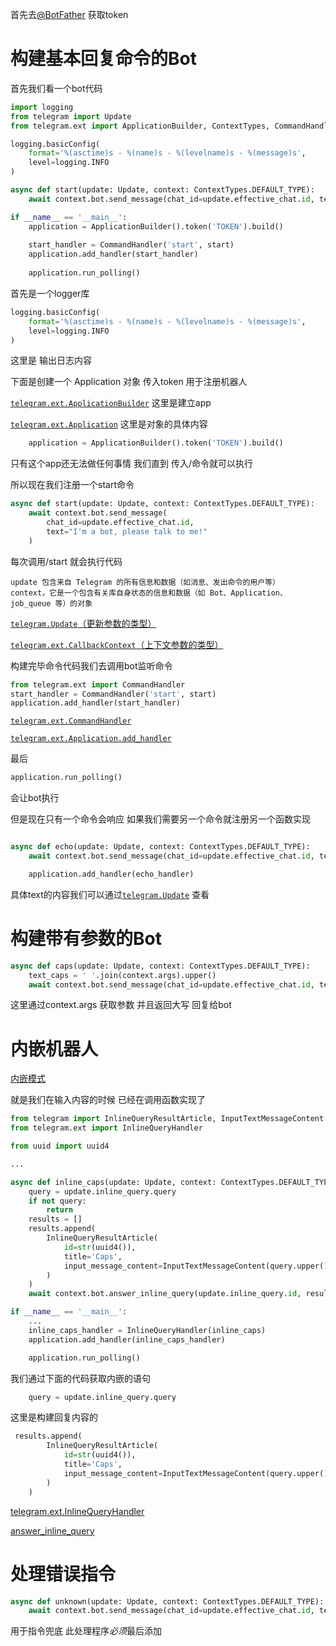 首先去[@BotFather](https://telegram.me/botfather) 获取token

# 构建基本回复命令的Bot

首先我们看一个bot代码

```python
import logging
from telegram import Update
from telegram.ext import ApplicationBuilder, ContextTypes, CommandHandler

logging.basicConfig(
    format='%(asctime)s - %(name)s - %(levelname)s - %(message)s',
    level=logging.INFO
)

async def start(update: Update, context: ContextTypes.DEFAULT_TYPE):
    await context.bot.send_message(chat_id=update.effective_chat.id, text="I'm a bot, please talk to me!")

if __name__ == '__main__':
    application = ApplicationBuilder().token('TOKEN').build()
    
    start_handler = CommandHandler('start', start)
    application.add_handler(start_handler)
    
    application.run_polling()
```

首先是一个logger库

```python
logging.basicConfig(
    format='%(asctime)s - %(name)s - %(levelname)s - %(message)s',
    level=logging.INFO
)
```

这里是 输出日志内容

下面是创建一个 Application 对象 传入token 用于注册机器人

[ `telegram.ext.ApplicationBuilder`](https://docs.python-telegram-bot.org/telegram.ext.applicationbuilder.html#telegram-ext-applicationbuilder) 这里是建立app

[`telegram.ext.Application`](https://docs.python-telegram-bot.org/telegram.ext.application.html#telegram.ext.Application) 这里是对象的具体内容

```python
    application = ApplicationBuilder().token('TOKEN').build()
```

只有这个app还无法做任何事情 我们直到 传入/命令就可以执行

所以现在我们注册一个start命令

```python
async def start(update: Update, context: ContextTypes.DEFAULT_TYPE):
    await context.bot.send_message(
        chat_id=update.effective_chat.id,
        text="I'm a bot, please talk to me!"
    )
```

每次调用/start 就会执行代码

```
update 包含来自 Telegram 的所有信息和数据（如消息、发出命令的用户等）
context，它是一个包含有关库自身状态的信息和数据（如 Bot、Application、job_queue 等）的对象
```

[`telegram.Update`（更新参数的类型）](https://docs.python-telegram-bot.org/telegram.update.html)

[`telegram.ext.CallbackContext`（上下文参数的类型）](https://docs.python-telegram-bot.org/telegram.ext.callbackcontext.html)

构建完毕命令代码我们去调用bot监听命令

```python
from telegram.ext import CommandHandler
start_handler = CommandHandler('start', start)
application.add_handler(start_handler)
```

[`telegram.ext.CommandHandler`](http://docs.python-telegram-bot.org/telegram.ext.commandhandler.html)

 [`telegram.ext.Application.add_handler`](http://docs.python-telegram-bot.org/telegram.ext.application.html#telegram.ext.Application.add_handler)

最后

```python
application.run_polling()
```

会让bot执行

但是现在只有一个命令会响应 如果我们需要另一个命令就注册另一个函数实现

```python

async def echo(update: Update, context: ContextTypes.DEFAULT_TYPE):
    await context.bot.send_message(chat_id=update.effective_chat.id, text=update.message.text)
```

```python
    application.add_handler(echo_handler)
```

具体text的内容我们可以通过[`telegram.Update`](https://docs.python-telegram-bot.org/telegram.bot.html#telegram.Bot.send_message) 查看



# 构建带有参数的Bot

```python
async def caps(update: Update, context: ContextTypes.DEFAULT_TYPE):
    text_caps = ' '.join(context.args).upper()
    await context.bot.send_message(chat_id=update.effective_chat.id, text=text_caps)
```

这里通过context.args 获取参数 并且返回大写 回复给bot

# 内嵌机器人

[内嵌模式](https://core.telegram.org/bots/inline)

就是我们在输入内容的时候 已经在调用函数实现了

```python
from telegram import InlineQueryResultArticle, InputTextMessageContent
from telegram.ext import InlineQueryHandler

from uuid import uuid4

...

async def inline_caps(update: Update, context: ContextTypes.DEFAULT_TYPE):
    query = update.inline_query.query  
    if not query:
        return
    results = []
    results.append(
        InlineQueryResultArticle(
            id=str(uuid4()),
            title='Caps',
            input_message_content=InputTextMessageContent(query.upper())
        )
    )
    await context.bot.answer_inline_query(update.inline_query.id, results)

if __name__ == '__main__':
    ...
    inline_caps_handler = InlineQueryHandler(inline_caps)
    application.add_handler(inline_caps_handler)

    application.run_polling()
```

我们通过下面的代码获取内嵌的语句

```python
    query = update.inline_query.query  
```

这里是构建回复内容的

```python
 results.append(
        InlineQueryResultArticle(
            id=str(uuid4()),
            title='Caps',
            input_message_content=InputTextMessageContent(query.upper())
        )
    )
```

[telegram.ext.InlineQueryHandler](http://docs.python-telegram-bot.org/telegram.ext.inlinequeryhandler.html)

 [answer_inline_query](https://docs.python-telegram-bot.org/telegram.bot.html#telegram.Bot.answer_inline_query)

# 处理错误指令

```python
async def unknown(update: Update, context: ContextTypes.DEFAULT_TYPE):
    await context.bot.send_message(chat_id=update.effective_chat.id, text="Sorry, I didn't understand that command.")

```

用于指令兜底 此处理程序*必须*最后添加

